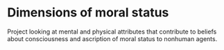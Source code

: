 # Dimensions of moral status

Project looking at mental and physical attributes that contribute to beliefs about consciousness and ascription of moral status to nonhuman agents.
